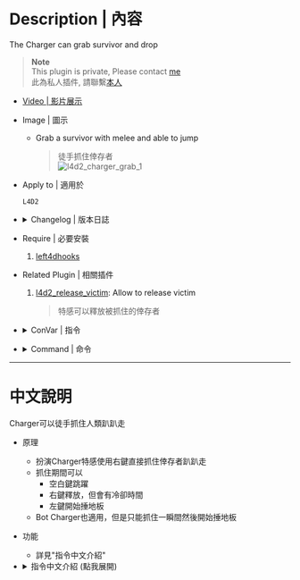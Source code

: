 # Description | 內容
The Charger can grab survivor and drop

> __Note__ <br/>
This plugin is private, Please contact [me](https://github.com/fbef0102/Game-Private_Plugin#私人插件列表-private-plugins-list)<br/>
此為私人插件, 請聯繫[本人](https://github.com/fbef0102/Game-Private_Plugin#私人插件列表-private-plugins-list)

* [Video | 影片展示](https://youtu.be/BsXCwzToz0A)

* Image | 圖示
	* Grab a survivor with melee and able to jump
		> 徒手抓住倖存者
		<br/>![l4d2_charger_grab_1](image/l4d2_charger_grab_1.gif)

* Apply to | 適用於
	```
	L4D2
	```

* <details><summary>Changelog | 版本日誌</summary>

	* v1.1 (2023-4-11)
		* Do not grab the player who is hanging from ledge.

	* v1.0 (2023-4-11)
		* Initial Release
</details>

* Require | 必要安裝
	1. [left4dhooks](https://forums.alliedmods.net/showthread.php?t=321696)

* Related Plugin | 相關插件
	1. [l4d2_release_victim](https://github.com/fbef0102/L4D2-Plugins/tree/master/l4d2_release_victim): Allow to release victim
		> 特感可以釋放被抓住的倖存者

* <details><summary>ConVar | 指令</summary>

	* cfg/sourcemod/l4d2_charger_grab.cfg
		```php
		// 0=Plugin off, 1=Plugin on.
		l4d2_charger_grab_allow "1"

		// If 1, Bots can grab survivor.
		l4d2_charger_grab_bot_enable "1"

		// Cold Down tiem in seconds can human charger grab a survivor again.
		l4d2_charger_grab_colddown "5.0"

		// If 1, Humans can grab survivor.
		l4d2_charger_grab_human_enable "1"

		// If 1, allow human chargers to jump while grabbing a survivor.
		l4d2_charger_grab_jump "1"

		// Allow chargers to carry and drop survivors with the melee button (RMB). 0=Off. 1=Grab Incapped (Not Hanging from ledge). 2=Grab Standing. 4=Drop Incapped. 8=Drop Standing. Add numbers together.
		l4d2_charger_grab_pickup "15"

		// If 1, Allow pummel to be started while grabbing a survivor (LMB). 0=Game Behavior
		l4d2_charger_grab_pummel "1"

		// How long can human charger grab a survivor.
		l4d2_charger_grab_time "5.0"
		```
</details>

* <details><summary>Command | 命令</summary>

	None
</details>

- - - -
# 中文說明
Charger可以徒手抓住人類趴趴走

* 原理
	* 扮演Charger特感使用右鍵直接抓住倖存者趴趴走
	* 抓住期間可以
		* 空白鍵跳躍
		* 右鍵釋放，但會有冷卻時間
		* 左鍵開始捶地板
	* Bot Charger也適用，但是只能抓住一瞬間然後開始捶地板

* 功能
	* 詳見"指令中文介紹"

* <details><summary>指令中文介紹 (點我展開)</summary>

	* cfg/sourcemod/l4d2_charger_grab.cfg
  		```php
		// 0=關閉插件, 1=開啟插件
		l4d2_charger_grab_allow "1"

		// 為1時，AI Charger也能徒手抓倖存者
		l4d2_charger_grab_bot_enable "1"

		// 能夠再次徒手抓倖存者的冷卻時間
		l4d2_charger_grab_colddown "5.0"

		// 為1時，真人 Charger也能徒手抓倖存者
		l4d2_charger_grab_human_enable "1"

		// 為1時，真人 Charger抓住倖存者期間可以按下空白鍵跳躍
		l4d2_charger_grab_jump "1"

		// 允許真人Charger按下右鍵做出甚麼行為? 0=沒有行為. 1=抓住倒地的玩家(掛邊除外). 2=抓住站立的玩家. 4=釋放倒地的玩家(掛邊除外). 8=釋放站立的玩家. 把想要的行為的數字加起來
		l4d2_charger_grab_pickup "15"

		// 為1時，真人 Charger抓住倖存者期間可以按下左鍵開始捶地板 0=按下左鍵衝刺
		l4d2_charger_grab_pummel "1"

		// 允許真人 Charger徒手抓倖存者的時間，時間一到自動捶地板
		l4d2_charger_grab_time "5.0"
		```
</details>